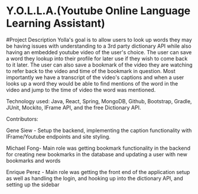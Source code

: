 # Y.O.L.L.A.(Youtube Online Language Learning Assistant)

#Project Description
Yolla's goal is to allow users to look up words they may be having issues with understanding to a 3rd party dictionary API while also having an embedded youtube video of the user's choice. The user can save a word they lookup into their profile for later use if they wish to come back to it later. The user can also save a bookmark of the video they are watching to refer back to the video and time of the bookmark in question. Most importantly we have a transcript of the video's captions and when a user looks up a word they would be able to find mentions of the word in the video and jump to the time of video the word was mentioned.

Technology used: Java, React, Spring, MongoDB, Github, Bootstrap, Gradle, JUnit, Mockito, IFrame API, and the free Dictionary API.

Contributors: 

Gene Siew - Setup the backend, implementing the caption functionality with IFrame/Youtube endpoints and site styling.

Michael Fong- Main role was getting bookmark functionality in the backend for creating new bookmarks in the database and updating a user with new bookmarks and words

Enrique Perez - Main role was getting the front end of the application setup as well as handling the login, and hooking up into the dictionary API, and setting up the sidebar
